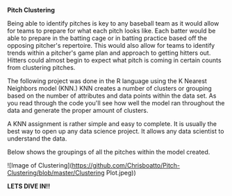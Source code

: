 **Pitch Clustering**



Being able to identify pitches is key to any baseball team as it would allow for teams to prepare for what each pitch looks like. Each batter would be able to prepare in the batting cage or in batting practice based off the opposing pitcher's repertoire. This would also allow for teams to identify trends within a pitcher's game plan and approach to getting hitters out. Hitters could almost begin to expect what pitch is coming in certain counts from clustering pitches.



The following project was done in the R language using the K Nearest Neighbors model (KNN.) KNN creates a number of clusters or grouping based on the number of attributes and data points within the data set. As you read through the code you'll see how well the model ran throughout the data and generate the proper amount of clusters. 



A KNN assignment is rather simple and easy to complete. It is usually the best way to open up any data science project. It allows any data scientist to understand the data.



Below shows the groupings of all the pitches within the model created.

![Image of Clustering](https://github.com/Chrisboatto/Pitch-Clustering/blob/master/Clustering Plot.jpeg))



**LETS DIVE IN!!**